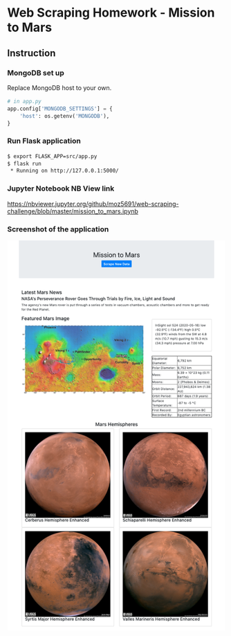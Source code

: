 # Web Scraping Homework - Mission to Mars

## Instruction

### MongoDB set up

Replace MongoDB host to your own.

```python
# in app.py
app.config['MONGODB_SETTINGS'] = {
    'host': os.getenv('MONGODB'),
}
```

### Run Flask application

```sh
$ export FLASK_APP=src/app.py
$ flask run
 * Running on http://127.0.0.1:5000/
```

### Jupyter Notebook NB View link

https://nbviewer.jupyter.org/github/moz5691/web-scraping-challenge/blob/master/mission_to_mars.ipynb

### Screenshot of the application

![mission_to_mars](img/screen_shot.png)
